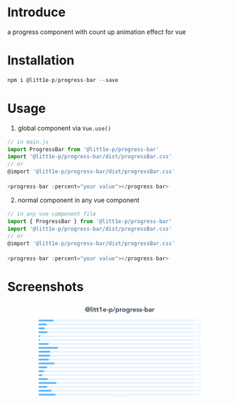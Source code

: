 # Introduce

a progress component with count up animation effect for vue

# Installation

```js
npm i @litt1e-p/progress-bar --save
```

# Usage

1. global component via `Vue.use()`
  
```js
// in main.js
import ProgressBar from '@litt1e-p/progress-bar'
import '@litt1e-p/progress-bar/dist/progressBar.css'
// or 
@import '@litt1e-p/progress-bar/dist/progressBar.css'

<progress-bar :percent="your value"></progress-bar>
```

2. normal component in any vue component

```js
// in any vue component file
import { ProgressBar } from '@litt1e-p/progress-bar'
import '@litt1e-p/progress-bar/dist/progressBar.css'
// or 
@import '@litt1e-p/progress-bar/dist/progressBar.css'

<progress-bar :percent="your value"></progress-bar>
``` 

# Screenshots

![](screenshots/1.gif)
